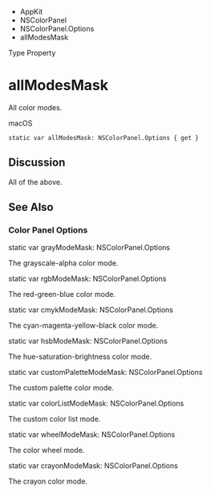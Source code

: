 

- AppKit
- NSColorPanel
- NSColorPanel.Options
-  allModesMask 

Type Property

# allModesMask

All color modes.

macOS

``` source
static var allModesMask: NSColorPanel.Options { get }
```

## Discussion

All of the above.

## See Also

### Color Panel Options

static var grayModeMask: NSColorPanel.Options

The grayscale-alpha color mode.

static var rgbModeMask: NSColorPanel.Options

The red-green-blue color mode.

static var cmykModeMask: NSColorPanel.Options

The cyan-magenta-yellow-black color mode.

static var hsbModeMask: NSColorPanel.Options

The hue-saturation-brightness color mode.

static var customPaletteModeMask: NSColorPanel.Options

The custom palette color mode.

static var colorListModeMask: NSColorPanel.Options

The custom color list mode.

static var wheelModeMask: NSColorPanel.Options

The color wheel mode.

static var crayonModeMask: NSColorPanel.Options

The crayon color mode.

